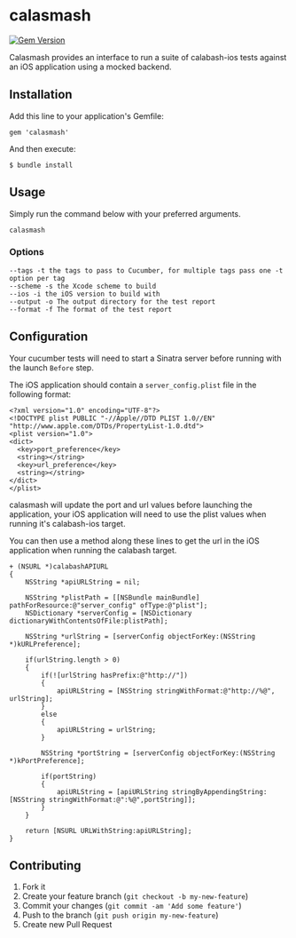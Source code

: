 calasmash
=========

[![Gem Version](https://badge.fury.io/rb/calasmash.png)](http://badge.fury.io/rb/calasmash)

Calasmash provides an interface to run a suite of calabash-ios tests against an iOS application using a mocked backend.

## Installation

Add this line to your application's Gemfile:

    gem 'calasmash'

And then execute:

    $ bundle install

## Usage

Simply run the command below with your preferred arguments.

    calasmash

### Options

    --tags -t the tags to pass to Cucumber, for multiple tags pass one -t option per tag
    --scheme -s the Xcode scheme to build
    --ios -i the iOS version to build with
    --output -o The output directory for the test report
    --format -f The format of the test report

## Configuration 

Your cucumber tests will need to start a Sinatra server before running with the launch `Before` step.

The iOS application should contain a `server_config.plist` file in the following format:

    <?xml version="1.0" encoding="UTF-8"?>
    <!DOCTYPE plist PUBLIC "-//Apple//DTD PLIST 1.0//EN" "http://www.apple.com/DTDs/PropertyList-1.0.dtd">
    <plist version="1.0">
    <dict>
      <key>port_preference</key>
      <string></string>
      <key>url_preference</key>
      <string></string>
    </dict>
    </plist>

calasmash will update the port and url values before launching the application, your iOS application will need to use the plist values when running it's calabash-ios target.

You can then use a method along these lines to get the url in the iOS application when running the calabash target.

    + (NSURL *)calabashAPIURL
    {
        NSString *apiURLString = nil;
        
        NSString *plistPath = [[NSBundle mainBundle] pathForResource:@"server_config" ofType:@"plist"];
        NSDictionary *serverConfig = [NSDictionary dictionaryWithContentsOfFile:plistPath];
        
        NSString *urlString = [serverConfig objectForKey:(NSString *)kURLPreference];
        
        if(urlString.length > 0)
        {
            if(![urlString hasPrefix:@"http://"])
            {
                apiURLString = [NSString stringWithFormat:@"http://%@", urlString];
            }
            else
            {
                apiURLString = urlString;
            }
            
            NSString *portString = [serverConfig objectForKey:(NSString *)kPortPreference];
            
            if(portString)
            {
                apiURLString = [apiURLString stringByAppendingString:[NSString stringWithFormat:@":%@",portString]];
            }
        }
        
        return [NSURL URLWithString:apiURLString];
    }

## Contributing

1. Fork it
2. Create your feature branch (`git checkout -b my-new-feature`)
3. Commit your changes (`git commit -am 'Add some feature'`)
4. Push to the branch (`git push origin my-new-feature`)
5. Create new Pull Request
